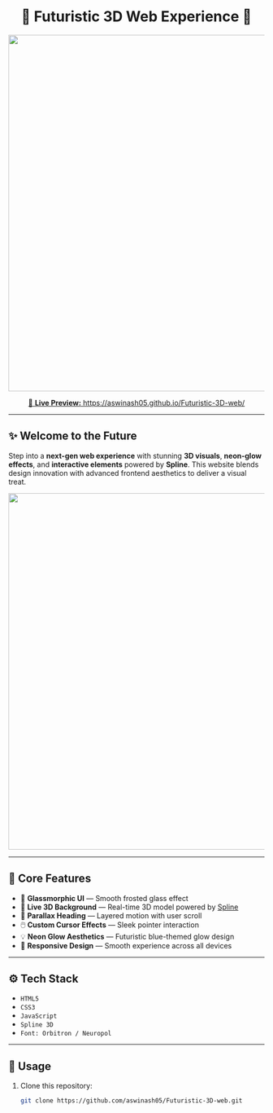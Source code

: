 <h1 align="center">🚀 Futuristic 3D Web Experience 🌌</h1>

<p align="center">
  <img src="3dweb1.jpg" width="700"/>
</p>

<p align="center">
  <a href="https://aswinash05.github.io/Futuristic-3D-web/" target="_blank">
    🔗 <strong>Live Preview:</strong> https://aswinash05.github.io/Futuristic-3D-web/
  </a>
</p>

---

## ✨ Welcome to the Future

Step into a **next-gen web experience** with stunning **3D visuals**, **neon-glow effects**, and **interactive elements** powered by **Spline**. This website blends design innovation with advanced frontend aesthetics to deliver a visual treat.

<p align="center">
  <img src="3dweb.jpg" width="700"/>
</p>

---

## 🧠 Core Features

- 🧊 **Glassmorphic UI** — Smooth frosted glass effect
- 🌌 **Live 3D Background** — Real-time 3D model powered by [Spline](https://spline.design/)
- 🌠 **Parallax Heading** — Layered motion with user scroll
- 🖱️ **Custom Cursor Effects** — Sleek pointer interaction
- 💡 **Neon Glow Aesthetics** — Futuristic blue-themed glow design
- 📱 **Responsive Design** — Smooth experience across all devices

---

## ⚙️ Tech Stack

- `HTML5`
- `CSS3`
- `JavaScript`
- `Spline 3D`
- `Font: Orbitron / Neuropol`

---

## 🧩 Usage

1. Clone this repository:
   ```bash
   git clone https://github.com/aswinash05/Futuristic-3D-web.git
